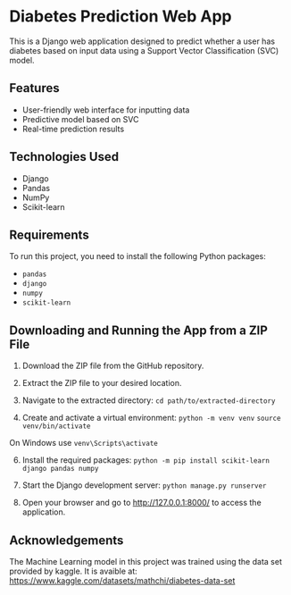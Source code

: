 # Diabetes Prediction Web App

This is a Django web application designed to predict whether a user has diabetes based on input data using a Support Vector Classification (SVC) model.

## Features

- User-friendly web interface for inputting data
- Predictive model based on SVC
- Real-time prediction results

## Technologies Used

- Django
- Pandas
- NumPy
- Scikit-learn

## Requirements

To run this project, you need to install the following Python packages:

- `pandas`
- `django`
- `numpy`
- `scikit-learn`

## Downloading and Running the App from a ZIP File
1. Download the ZIP file from the GitHub repository.

2. Extract the ZIP file to your desired location.

3. Navigate to the extracted directory:
`cd path/to/extracted-directory`

4. Create and activate a virtual environment:
`python -m venv venv`
`source venv/bin/activate`

 On Windows use `venv\Scripts\activate`

6. Install the required packages:
`python -m pip install scikit-learn django pandas numpy`

7. Start the Django development server:
`python manage.py runserver`

8. Open your browser and go to http://127.0.0.1:8000/ to access the application.

## Acknowledgements
The Machine Learning model in this project was trained using the data set provided by kaggle. It is avaible at: https://www.kaggle.com/datasets/mathchi/diabetes-data-set

